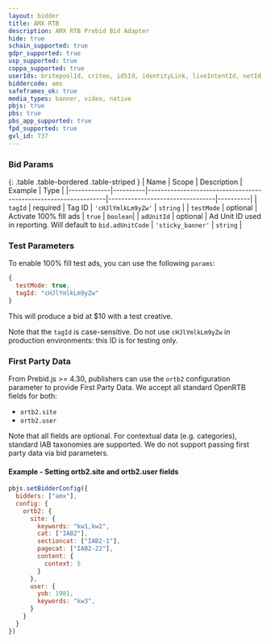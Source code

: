 ```yaml
---
layout: bidder
title: AMX RTB
description: AMX RTB Prebid Bid Adapter
hide: true
schain_supported: true
gdpr_supported: true
usp_supported: true
coppa_supported: true
userIds: britepoolId, criteo, id5Id, identityLink, liveIntentId, netId, parrableId, pubCommonId, unifiedId, amxId
biddercode: amx
safeframes_ok: true
media_types: banner, video, native
pbjs: true
pbs: true
pbs_app_supported: true
fpd_supported: true
gvl_id: 737
---
```


### Bid Params

{: .table .table-bordered .table-striped }
| Name        | Scope    | Description                                                     | Example                         | Type     |
|-------------|----------|-----------------------------------------------------------------|---------------------------------|----------|
| `tagId`     | required | Tag ID                                                          | `'cHJlYmlkLm9yZw'`              | `string` |
| `testMode`  | optional | Activate 100% fill ads                                          | `true`                          | `boolean`|
| `adUnitId`  | optional | Ad Unit ID used in reporting. Will default to `bid.adUnitCode`  | `'sticky_banner'`               | `string` |

### Test Parameters

To enable 100% fill test ads, you can use the following `params`:

```javascript
{
  testMode: true,
  tagId: "cHJlYmlkLm9yZw"
}
```

This will produce a bid at $10 with a test creative.

Note that the `tagId` is case-sensitive. Do not use `cHJlYmlkLm9yZw` in production environments: this ID is for testing only.

### First Party Data

From Prebid.js >= 4.30, publishers can use the `ortb2` configuration parameter to provide First Party Data. We accept all standard OpenRTB fields for both:

- `ortb2.site`
- `ortb2.user`

Note that all fields are optional. For contextual data (e.g. categories), standard IAB taxonomies are supported. We do not support passing first party data via bid parameters.

#### Example - Setting ortb2.site and ortb2.user fields

```javascript
pbjs.setBidderConfig({
  bidders: ["amx"],
  config: {
    ortb2: {
      site: {
        keywords: "kw1,kw2",
        cat: ["IAB2"],
        sectioncat: ["IAB2-1"],
        pagecat: ["IAB2-22"],
        content: {
          context: 5
        }
      },
      user: {
        yob: 1981,
        keywords: "kw3",
      }
    }
  }
})
```

